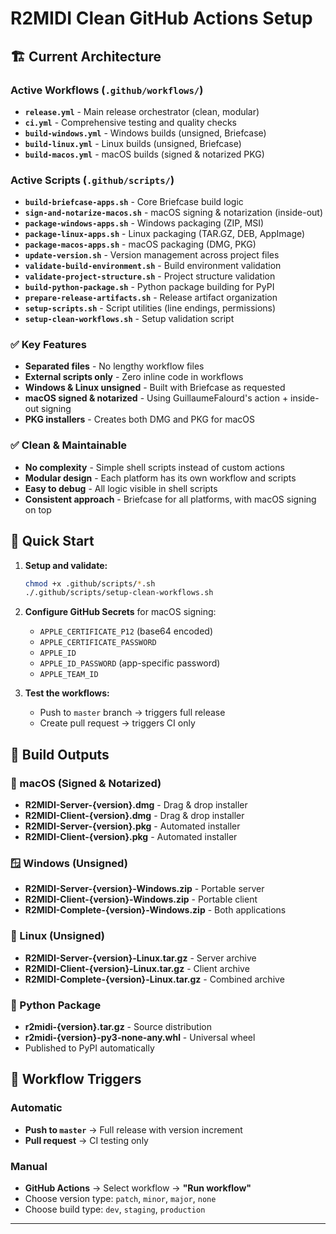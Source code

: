 # R2MIDI Clean GitHub Actions Setup

## 🏗️ Current Architecture  

### Active Workflows (`.github/workflows/`)
- **`release.yml`** - Main release orchestrator (clean, modular)
- **`ci.yml`** - Comprehensive testing and quality checks
- **`build-windows.yml`** - Windows builds (unsigned, Briefcase)
- **`build-linux.yml`** - Linux builds (unsigned, Briefcase)  
- **`build-macos.yml`** - macOS builds (signed & notarized PKG)

### Active Scripts (`.github/scripts/`)
- **`build-briefcase-apps.sh`** - Core Briefcase build logic
- **`sign-and-notarize-macos.sh`** - macOS signing & notarization (inside-out)
- **`package-windows-apps.sh`** - Windows packaging (ZIP, MSI)
- **`package-linux-apps.sh`** - Linux packaging (TAR.GZ, DEB, AppImage)
- **`package-macos-apps.sh`** - macOS packaging (DMG, PKG)
- **`update-version.sh`** - Version management across project files
- **`validate-build-environment.sh`** - Build environment validation
- **`validate-project-structure.sh`** - Project structure validation
- **`build-python-package.sh`** - Python package building for PyPI
- **`prepare-release-artifacts.sh`** - Release artifact organization
- **`setup-scripts.sh`** - Script utilities (line endings, permissions)
- **`setup-clean-workflows.sh`** - Setup validation script

### ✅ Key Features
- **Separated files** - No lengthy workflow files
- **External scripts only** - Zero inline code in workflows
- **Windows & Linux unsigned** - Built with Briefcase as requested
- **macOS signed & notarized** - Using GuillaumeFalourd's action + inside-out signing
- **PKG installers** - Creates both DMG and PKG for macOS

### ✅ Clean & Maintainable
- **No complexity** - Simple shell scripts instead of custom actions
- **Modular design** - Each platform has its own workflow and scripts
- **Easy to debug** - All logic visible in shell scripts
- **Consistent approach** - Briefcase for all platforms, with macOS signing on top

## 🚀 Quick Start

1. **Setup and validate:**
   ```bash
   chmod +x .github/scripts/*.sh
   ./.github/scripts/setup-clean-workflows.sh
   ```

2. **Configure GitHub Secrets** for macOS signing:
   - `APPLE_CERTIFICATE_P12` (base64 encoded)
   - `APPLE_CERTIFICATE_PASSWORD`
   - `APPLE_ID`
   - `APPLE_ID_PASSWORD` (app-specific password)
   - `APPLE_TEAM_ID`

3. **Test the workflows:**
   - Push to `master` branch → triggers full release
   - Create pull request → triggers CI only

## 🎁 Build Outputs

### 🍎 macOS (Signed & Notarized)
- **R2MIDI-Server-{version}.dmg** - Drag & drop installer
- **R2MIDI-Client-{version}.dmg** - Drag & drop installer  
- **R2MIDI-Server-{version}.pkg** - Automated installer
- **R2MIDI-Client-{version}.pkg** - Automated installer

### 🪟 Windows (Unsigned)
- **R2MIDI-Server-{version}-Windows.zip** - Portable server
- **R2MIDI-Client-{version}-Windows.zip** - Portable client
- **R2MIDI-Complete-{version}-Windows.zip** - Both applications

### 🐧 Linux (Unsigned)
- **R2MIDI-Server-{version}-Linux.tar.gz** - Server archive
- **R2MIDI-Client-{version}-Linux.tar.gz** - Client archive
- **R2MIDI-Complete-{version}-Linux.tar.gz** - Combined archive

### 🐍 Python Package
- **r2midi-{version}.tar.gz** - Source distribution
- **r2midi-{version}-py3-none-any.whl** - Universal wheel
- Published to PyPI automatically

## 🔄 Workflow Triggers

### Automatic
- **Push to `master`** → Full release with version increment
- **Pull request** → CI testing only

### Manual
- **GitHub Actions** → Select workflow → **"Run workflow"**
- Choose version type: `patch`, `minor`, `major`, `none`
- Choose build type: `dev`, `staging`, `production`

---